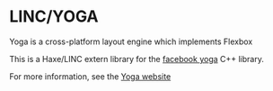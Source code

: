 # LINC/YOGA
Yoga is a cross-platform layout engine which implements Flexbox

This is a Haxe/LINC extern library for the [facebook yoga](https://github.com/facebook/yoga) C++ library.

For more information, see the [Yoga website](https://yogalayout.com/)
